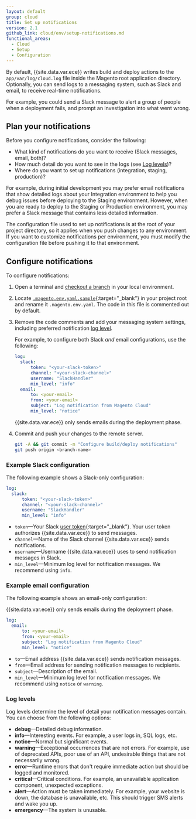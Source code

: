 ```yaml
---
layout: default
group: cloud
title: Set up notifications
version: 2.1
github_link: cloud/env/setup-notifications.md
functional_areas:
  - Cloud
  - Setup
  - Configuration
---
```


By default, {{site.data.var.ece}} writes build and deploy actions to the `app/var/log/cloud.log` file inside the Magento root application directory. Optionally, you can send logs to a messaging system, such as Slack and email, to receive real-time notifications.

For example, you could send a Slack message to alert a group of people when a deployment fails, and prompt an investigation into what went wrong.

## Plan your notifications
Before you configure notifications, consider the following:

-   What kind of notifications do you want to receive (Slack messages, email, both)?
-   How much detail do you want to see in the logs (see [Log levels](#log-levels))?
-   Where do you want to set up notifications (integration, staging, production)?

For example, during initial development you may prefer email notifications that show detailed logs about your Integration environment to help you debug issues before deploying to the Staging environment. However, when you are ready to deploy to the Staging or Production environment, you may prefer a Slack message that contains less detailed information.

<div class="bs-callout bs-callout-warning" markdown="1">
The configuration file used to set up notifications is at the root of your project directory, so it applies when you push changes to any environment. If you want to customize notifications per environment, you must modify the configuration file before pushing it to that environment.
</div>

## Configure notifications
To configure notifications:

1.  Open a terminal and [checkout a branch]({{page.baseurl}}cloud/before/before-setup-env-2_clone.html#branch) in your local environment.
1.  Locate [`.magento.env.yaml.sample`](https://github.com/magento/magento-cloud/blob/master/.magento.env.yaml.sample){:target="\_blank"} in your project root and rename it `.magento.env.yaml`. The code in this file is commented out by default.
1.  Remove the code comments and add your messaging system settings, including preferred notification [log level](#log-levels).

    For example, to configure both Slack _and_ email configurations, use the following:

    ```yaml
    log:
      slack:
          token: "<your-slack-token>"
          channel: "<your-slack-channel>"
          username: "SlackHandler"
          min_level: "info"
      email:
          to: <your-email>
          from: <your-email>
          subject: "Log notification from Magento Cloud"
          min_level: "notice"
    ```

    <div class="bs-callout bs-callout-info" id="info" markdown="1">
    {{site.data.var.ece}} only sends emails during the deployment phase.
    </div>

1. Commit and push your changes to the remote server.

    ```bash
    git -A && git commit -m "Configure build/deploy notifications"
    git push origin <branch-name>
    ```

### Example Slack configuration
The following example shows a Slack-only configuration:

```yaml
log:
  slack:
      token: "<your-slack-token>"
      channel: "<your-slack-channel>"
      username: "SlackHandler"
      min_level: "info"
```

-   `token`—Your Slack [user token](https://api.slack.com/docs/token-types#user){:target="\_blank"}. Your user token authorizes {{site.data.var.ece}} to send messages.
-   `channel`—Name of the Slack channel {{site.data.var.ece}} sends notifications.
-   `username`—Username {{site.data.var.ece}} uses to send notification messages in Slack.
-   `min_level`—Minimum log level for notification messages. We recommend using `info`.

### Example email configuration
The following example shows an email-only configuration:

<div class="bs-callout bs-callout-info" id="info" markdown="1">
{{site.data.var.ece}} only sends emails during the deployment phase.
</div>

```yaml
log:
  email:
      to: <your-email>
      from: <your-email>
      subject: "Log notification from Magento Cloud"
      min_level: "notice"
```

-   `to`—Email address {{site.data.var.ece}} sends notification messages.
-   `from`—Email address for sending notification messages to recipients.
-   `subject`—Description of the email.
-   `min_level`—Minimum log level for notification messages. We recommend using `notice` or `warning`.

### Log levels
Log levels determine the level of detail your notification messages contain. You can choose from the following options:

-   **debug**—Detailed debug information.
-   **info**—Interesting events. For example, a user logs in, SQL logs, etc.
-   **notice**—Normal but significant events.
-   **warning**—Exceptional occurrences that are not errors. For example, use of deprecated APIs, poor use of an API, undesirable things that are not necessarily wrong.
-   **error**—Runtime errors that don't require immediate action but should be logged and monitored.
-   **critical**—Critical conditions. For example, an unavailable application component, unexpected exceptions.
-   **alert**—Action must be taken immediately. For example, your website is down, the database is unavailable, etc. This should trigger SMS alerts and wake you up.
-   **emergency**—The system is unusable.